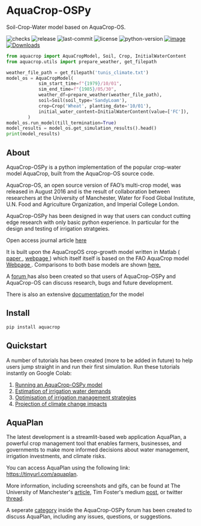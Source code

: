 # AquaCrop-OSPy

Soil-Crop-Water model based on AquaCrop-OS.

![checks](https://badgen.net/github/checks/aquacropos/aquacrop)
![release](https://badgen.net/github/release/aquacropos/aquacrop)
![last-commit](https://badgen.net/github/last-commit/aquacropos/aquacrop)
![license](https://badgen.net/pypi/license/aquacrop)
![python-version](https://badgen.net/pypi/python/aquacrop)
[![image](https://pepy.tech/badge/aquacrop)](https://pepy.tech/project/aquacrop)
[![Downloads](https://pepy.tech/badge/aquacrop/month)](https://pepy.tech/project/aquacrop)


```python
from aquacrop import AquaCropModel, Soil, Crop, InitialWaterContent
from aquacrop.utils import prepare_weather, get_filepath

weather_file_path = get_filepath('tunis_climate.txt')
model_os = AquaCropModel(
            sim_start_time=f"{1979}/10/01",
            sim_end_time=f"{1985}/05/30",
            weather_df=prepare_weather(weather_file_path),
            soil=Soil(soil_type='SandyLoam'),
            crop=Crop('Wheat', planting_date='10/01'),
            initial_water_content=InitialWaterContent(value=['FC']),
        )
model_os.run_model(till_termination=True)
model_results = model_os.get_simulation_results().head()
print(model_results)
```

## About

AquaCrop-OSPy is a python implementation of the popular crop-water model AquaCrop, built from the AquaCrop-OS source code.

AquaCrop-OS, an open source version of FAO’s multi-crop model, was released in August 2016 and is the result of collaboration between researchers at the University of Manchester, Water for Food Global Institute, U.N. Food and Agriculture Organization, and Imperial College London.

AquaCrop-OSPy has been designed in way that users can conduct cutting edge research with only basic python experience. In particular for the design and testing of irrigation stratgeies.

Open access journal article <a href=https://doi.org/10.1016/j.agwat.2021.106976> here </a>

It is built upon the AquaCropOS crop-growth model written in Matlab (<a href=https://doi.org/10.1016/j.agwat.2016.11.015> paper </a>, <a href=https://www.aquacropos.com/> webpage </a>) which itself itself is based on the FAO AquaCrop model <a href=http://www.fao.org/aquacrop/en/>Webpage </a>. Comparisons to both base models are shown <a href=https://aquacropos.github.io/aquacrop/comparison.html> here. </a>

A <a href=https://github.com/aquacropos/aquacrop/discussions>forum </a> has also been created so that users of AquaCrop-OSPy and AquaCrop-OS can discuss research, bugs and future development.

There is also an extensive <a href=https://aquacropos.github.io/aquacrop/>documentation </a> for the model

## Install

```bash
pip install aquacrop
```

## Quickstart

A number of tutorials has been created (more to be added in future) to help users jump straight in and run their first simulation. Run these tutorials instantly on Google Colab:

1.  <a href=https://colab.research.google.com/github/aquacropos/aquacrop/blob/master/docs/notebooks/AquaCrop_OSPy_Notebook_1.ipynb>Running an AquaCrop-OSPy model</a>
2.  <a href=https://colab.research.google.com/github/aquacropos/aquacrop/blob/master/docs/notebooks/AquaCrop_OSPy_Notebook_2.ipynb>Estimation of irrigation water demands</a>
3.  <a href=https://colab.research.google.com/github/aquacropos/aquacrop/blob/master/docs/notebooks/AquaCrop_OSPy_Notebook_3.ipynb>Optimisation of irrigation management strategies</a>
4.  <a href=https://colab.research.google.com/github/aquacropos/aquacrop/blob/master/docs/notebooks/AquaCrop_OSPy_Notebook_4.ipynb>Projection of climate change impacts</a>

## AquaPlan

The latest development is a streamlit-based web application AquaPlan, a powerful crop management tool that enables farmers, businesses, and governments to make more informed decisions about water management, irrigation investments, and climate risks. 

You can access AquaPlan using the following link: https://tinyurl.com/aquaplan.

More information, including screenshots and gifs, can be found at The University of Manchester's [article](https://www.manchester.ac.uk/discover/news/manchester-scientists-launch-new-interactive-tool-for-agricultural-water-management-and-climate-risk-assessment/), Tim Foster's medium [post](https://medium.com/@agwater/aquaplan-a-new-interactive-tool-for-agricultural-water-management-and-climate-risk-assessment-82c50cb10144), or twitter [thread](https://twitter.com/tim_foster_88/status/1557728807758737408).

A seperate [category](https://github.com/aquacropos/aquacrop/discussions/categories/aquaplan) inside the AquaCrop-OSPy forum has been created to discuss
AquaPlan, including any issues, questions, or suggestions.